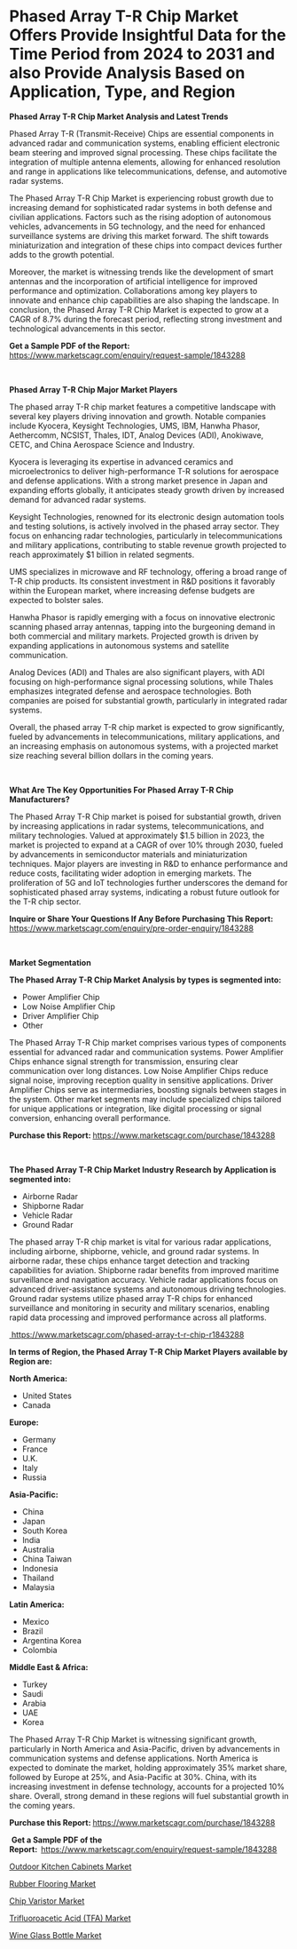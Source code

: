 <p><h1>Phased Array T-R Chip Market Offers Provide Insightful Data for the Time Period from 2024 to 2031 and also Provide Analysis Based on Application, Type, and Region</h1></p><p><strong>Phased Array T-R Chip Market Analysis and Latest Trends</strong></p>
<p><p>Phased Array T-R (Transmit-Receive) Chips are essential components in advanced radar and communication systems, enabling efficient electronic beam steering and improved signal processing. These chips facilitate the integration of multiple antenna elements, allowing for enhanced resolution and range in applications like telecommunications, defense, and automotive radar systems.</p><p>The Phased Array T-R Chip Market is experiencing robust growth due to increasing demand for sophisticated radar systems in both defense and civilian applications. Factors such as the rising adoption of autonomous vehicles, advancements in 5G technology, and the need for enhanced surveillance systems are driving this market forward. The shift towards miniaturization and integration of these chips into compact devices further adds to the growth potential.</p><p>Moreover, the market is witnessing trends like the development of smart antennas and the incorporation of artificial intelligence for improved performance and optimization. Collaborations among key players to innovate and enhance chip capabilities are also shaping the landscape. In conclusion, the Phased Array T-R Chip Market is expected to grow at a CAGR of 8.7% during the forecast period, reflecting strong investment and technological advancements in this sector.</p></p>
<p><strong>Get a Sample PDF of the Report:&nbsp;</strong> <a href="https://www.marketscagr.com/enquiry/request-sample/1843288?utm_campaign=1744&utm_medium=2&utm_source=Github&utm_content=ia&utm_term=17102024&utm_id=phased-array-t-r-chip">https://www.marketscagr.com/enquiry/request-sample/1843288</a></p>
<p>&nbsp;</p>
<p><strong>Phased Array T-R Chip Major Market Players</strong></p>
<p><p>The phased array T-R chip market features a competitive landscape with several key players driving innovation and growth. Notable companies include Kyocera, Keysight Technologies, UMS, IBM, Hanwha Phasor, Aethercomm, NCSIST, Thales, IDT, Analog Devices (ADI), Anokiwave, CETC, and China Aerospace Science and Industry.</p><p>Kyocera is leveraging its expertise in advanced ceramics and microelectronics to deliver high-performance T-R solutions for aerospace and defense applications. With a strong market presence in Japan and expanding efforts globally, it anticipates steady growth driven by increased demand for advanced radar systems.</p><p>Keysight Technologies, renowned for its electronic design automation tools and testing solutions, is actively involved in the phased array sector. They focus on enhancing radar technologies, particularly in telecommunications and military applications, contributing to stable revenue growth projected to reach approximately $1 billion in related segments.</p><p>UMS specializes in microwave and RF technology, offering a broad range of T-R chip products. Its consistent investment in R&D positions it favorably within the European market, where increasing defense budgets are expected to bolster sales.</p><p>Hanwha Phasor is rapidly emerging with a focus on innovative electronic scanning phased array antennas, tapping into the burgeoning demand in both commercial and military markets. Projected growth is driven by expanding applications in autonomous systems and satellite communication.</p><p>Analog Devices (ADI) and Thales are also significant players, with ADI focusing on high-performance signal processing solutions, while Thales emphasizes integrated defense and aerospace technologies. Both companies are poised for substantial growth, particularly in integrated radar systems.</p><p>Overall, the phased array T-R chip market is expected to grow significantly, fueled by advancements in telecommunications, military applications, and an increasing emphasis on autonomous systems, with a projected market size reaching several billion dollars in the coming years.</p></p>
<p>&nbsp;</p>
<p><strong>What Are The Key Opportunities For Phased Array T-R Chip Manufacturers?</strong></p>
<p><p>The Phased Array T-R Chip market is poised for substantial growth, driven by increasing applications in radar systems, telecommunications, and military technologies. Valued at approximately $1.5 billion in 2023, the market is projected to expand at a CAGR of over 10% through 2030, fueled by advancements in semiconductor materials and miniaturization techniques. Major players are investing in R&D to enhance performance and reduce costs, facilitating wider adoption in emerging markets. The proliferation of 5G and IoT technologies further underscores the demand for sophisticated phased array systems, indicating a robust future outlook for the T-R chip sector.</p></p>
<p><strong>Inquire or Share Your Questions If Any Before Purchasing This Report:</strong> <a href="https://www.marketscagr.com/enquiry/pre-order-enquiry/1843288?utm_campaign=1744&utm_medium=2&utm_source=Github&utm_content=ia&utm_term=17102024&utm_id=phased-array-t-r-chip">https://www.marketscagr.com/enquiry/pre-order-enquiry/1843288</a></p>
<p>&nbsp;</p>
<p><strong>Market Segmentation</strong></p>
<p><strong>The Phased Array T-R Chip Market Analysis by types is segmented into:</strong></p>
<p><ul><li>Power Amplifier Chip</li><li>Low Noise Amplifier Chip</li><li>Driver Amplifier Chip</li><li>Other</li></ul></p>
<p><p>The Phased Array T-R Chip market comprises various types of components essential for advanced radar and communication systems. Power Amplifier Chips enhance signal strength for transmission, ensuring clear communication over long distances. Low Noise Amplifier Chips reduce signal noise, improving reception quality in sensitive applications. Driver Amplifier Chips serve as intermediaries, boosting signals between stages in the system. Other market segments may include specialized chips tailored for unique applications or integration, like digital processing or signal conversion, enhancing overall performance.</p></p>
<p><strong>Purchase this Report:&nbsp;</strong><a href="https://www.marketscagr.com/purchase/1843288?utm_campaign=1744&utm_medium=2&utm_source=Github&utm_content=ia&utm_term=17102024&utm_id=phased-array-t-r-chip">https://www.marketscagr.com/purchase/1843288</a></p>
<p>&nbsp;</p>
<p><strong>The Phased Array T-R Chip Market Industry Research by Application is segmented into:</strong></p>
<p><ul><li>Airborne Radar</li><li>Shipborne Radar</li><li>Vehicle Radar</li><li>Ground Radar</li></ul></p>
<p><p>The phased array T-R chip market is vital for various radar applications, including airborne, shipborne, vehicle, and ground radar systems. In airborne radar, these chips enhance target detection and tracking capabilities for aviation. Shipborne radar benefits from improved maritime surveillance and navigation accuracy. Vehicle radar applications focus on advanced driver-assistance systems and autonomous driving technologies. Ground radar systems utilize phased array T-R chips for enhanced surveillance and monitoring in security and military scenarios, enabling rapid data processing and improved performance across all platforms.</p></p>
<p><a href="https://www.marketscagr.com/phased-array-t-r-chip-r1843288?utm_campaign=1744&utm_medium=2&utm_source=Github&utm_content=ia&utm_term=17102024&utm_id=phased-array-t-r-chip">&nbsp;https://www.marketscagr.com/phased-array-t-r-chip-r1843288</a></p>
<p><strong>In terms of Region, the Phased Array T-R Chip Market Players available by Region are:</strong></p>
<p>
    <p> <strong> North America: </strong>
        <ul>
            <li>United States</li>
            <li>Canada</li>
        </ul>
        </p> 
    <p> <strong> Europe: </strong>
        <ul>
            <li>Germany</li>
            <li>France</li>
            <li>U.K.</li>
            <li>Italy</li>
            <li>Russia</li>
        </ul>
        </p> 
    <p> <strong> Asia-Pacific: </strong>
        <ul>
            <li>China</li>
            <li>Japan</li>
            <li>South Korea</li>
            <li>India</li>
            <li>Australia</li>
            <li>China Taiwan</li>
            <li>Indonesia</li>
            <li>Thailand</li>
            <li>Malaysia</li>
        </ul>
        </p> 
    <p> <strong> Latin America: </strong>
        <ul>
            <li>Mexico</li>
            <li>Brazil</li>
            <li>Argentina Korea</li>
            <li>Colombia</li>
        </ul>
        </p> 
    <p> <strong> Middle East & Africa: </strong>
        <ul>
            <li>Turkey</li>
            <li>Saudi</li>
            <li>Arabia</li>
            <li>UAE</li>
            <li>Korea</li>
        </ul>
    </p>
    </p>
<p><p>The Phased Array T-R Chip Market is witnessing significant growth, particularly in North America and Asia-Pacific, driven by advancements in communication systems and defense applications. North America is expected to dominate the market, holding approximately 35% market share, followed by Europe at 25%, and Asia-Pacific at 30%. China, with its increasing investment in defense technology, accounts for a projected 10% share. Overall, strong demand in these regions will fuel substantial growth in the coming years.</p></p>
<p><strong>Purchase this Report: </strong><a href="https://www.marketscagr.com/purchase/1843288?utm_campaign=1744&utm_medium=2&utm_source=Github&utm_content=ia&utm_term=17102024&utm_id=phased-array-t-r-chip">https://www.marketscagr.com/purchase/1843288</a></p>
<p>&nbsp;<strong>Get a Sample PDF of the Report:&nbsp;&nbsp;</strong><a href="https://www.marketscagr.com/enquiry/request-sample/1843288?utm_campaign=1744&utm_medium=2&utm_source=Github&utm_content=ia&utm_term=17102024&utm_id=phased-array-t-r-chip">https://www.marketscagr.com/enquiry/request-sample/1843288</a></p>
<p><strong></strong></p>
<p><p><a href="https://www.linkedin.com/pulse/pioneering-growth-analyzing-global-outdoor-kitchen-cabinets-bb7ec?utm_campaign=1744&utm_medium=2&utm_source=Github&utm_content=ia&utm_term=17102024&utm_id=phased-array-t-r-chip">Outdoor Kitchen Cabinets Market</a></p><p><a href="https://www.linkedin.com/pulse/rubber-flooring-market-evolution-key-trends-regional-dynamics-eaxxc?utm_campaign=1744&utm_medium=2&utm_source=Github&utm_content=ia&utm_term=17102024&utm_id=phased-array-t-r-chip">Rubber Flooring Market</a></p><p><a href="https://www.linkedin.com/pulse/chip-varistor-market-research-report-2024-2031-vector-bureau-b3hpc?utm_campaign=1744&utm_medium=2&utm_source=Github&utm_content=ia&utm_term=17102024&utm_id=phased-array-t-r-chip">Chip Varistor Market</a></p><p><a href="https://github.com/AlisaRowe24/Market-Research-Report-List-1/blob/main/trifluoroacetic-acid-tfa-market.md?utm_campaign=1744&utm_medium=2&utm_source=Github&utm_content=ia&utm_term=17102024&utm_id=phased-array-t-r-chip">Trifluoroacetic Acid (TFA) Market</a></p><p><a href="https://www.linkedin.com/pulse/future-ready-strategic-insights-global-wine-glass-bottle-8zuhc?utm_campaign=1744&utm_medium=2&utm_source=Github&utm_content=ia&utm_term=17102024&utm_id=phased-array-t-r-chip">Wine Glass Bottle Market</a></p></p>